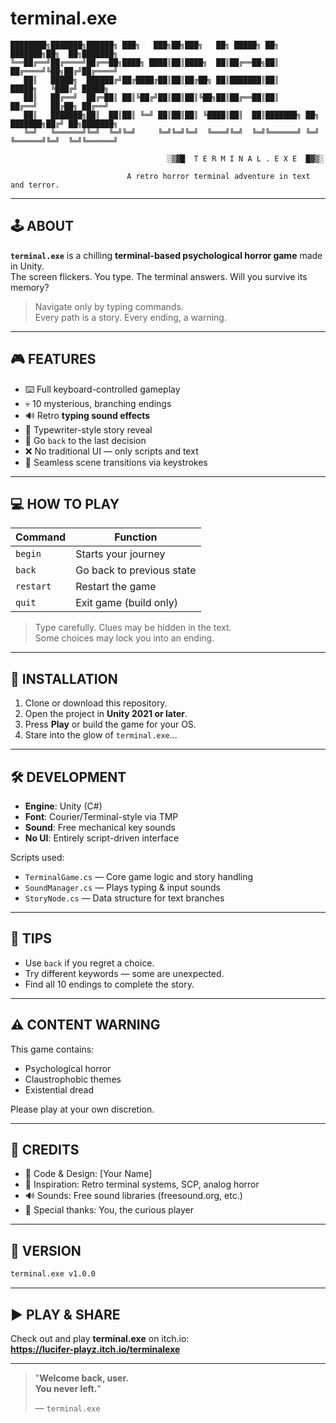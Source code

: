 # terminal.exe

```
████████╗███████╗██████╗ ███╗   ███╗██╗███╗   ██╗ █████╗ ██╗          ███████╗██╗  ██╗███████╗
╚══██╔══╝██╔════╝██╔══██╗████╗ ████║██║████╗  ██║██╔══██╗██║          ██╔════╝╚██╗██╔╝██╔════╝
   ██║   █████╗  ██████╔╝██╔████╔██║██║██╔██╗ ██║███████║██║          █████╗   ╚███╔╝ █████╗
   ██║   ██╔══╝  ██╔═██║ ██║╚██╔╝██║██║██║╚██╗██║██╔══██║██║          ██╔══╝   ██╔██╗ ██╔══╝
   ██║   ███████╗██║  ██║██║ ╚═╝ ██║██║██║ ╚████║██║  ██║███████╗ ██╗ ███████╗██╔╝ ██╗███████╗
   ╚═╝   ╚══════╝╚═╝  ╚═╝╚═╝     ╚═╝╚═╝╚═╝  ╚═══╝╚═╝  ╚═╝╚══════╝ ╚═╝ ╚══════╝╚═╝  ╚═╝╚══════╝

                                   ░▒▓█  T E R M I N A L . E X E  █▓▒░

                          A retro horror terminal adventure in text and terror.
```

---

## 🕹 ABOUT

**`terminal.exe`** is a chilling **terminal-based psychological horror game** made in Unity.  
The screen flickers. You type. The terminal answers. Will you survive its memory?

> Navigate only by typing commands.  
> Every path is a story. Every ending, a warning.

---

## 🎮 FEATURES

- ⌨️ Full keyboard-controlled gameplay  
- 💀 10 mysterious, branching endings  
- 🔊 Retro **typing sound effects**  
- 📜 Typewriter-style story reveal  
- 🔁 Go `back` to the last decision  
- ❌ No traditional UI — only scripts and text  
- 🚪 Seamless scene transitions via keystrokes  

---

## 💻 HOW TO PLAY

| Command     | Function                         |
|-------------|----------------------------------|
| `begin`     | Starts your journey              |
| `back`      | Go back to previous state        |
| `restart`   | Restart the game                 |
| `quit`      | Exit game (build only)           |

> Type carefully. Clues may be hidden in the text.  
> Some choices may lock you into an ending.

---

## 🔧 INSTALLATION

1. Clone or download this repository.  
2. Open the project in **Unity 2021 or later**.  
3. Press **Play** or build the game for your OS.  
4. Stare into the glow of `terminal.exe`...

---

## 🛠 DEVELOPMENT

- **Engine**: Unity (C#)  
- **Font**: Courier/Terminal-style via TMP  
- **Sound**: Free mechanical key sounds  
- **No UI**: Entirely script-driven interface  

Scripts used:  
- `TerminalGame.cs` — Core game logic and story handling  
- `SoundManager.cs` — Plays typing & input sounds  
- `StoryNode.cs` — Data structure for text branches  

---

## 📖 TIPS

- Use `back` if you regret a choice.  
- Try different keywords — some are unexpected.  
- Find all 10 endings to complete the story.

---

## ⚠️ CONTENT WARNING

This game contains:  
- Psychological horror  
- Claustrophobic themes  
- Existential dread  

Please play at your own discretion.

---

## 🧟 CREDITS

- 👾 Code & Design: [Your Name]  
- 💬 Inspiration: Retro terminal systems, SCP, analog horror  
- 🔊 Sounds: Free sound libraries (freesound.org, etc.)  
- 🧠 Special thanks: You, the curious player  

---

## 💾 VERSION

```bash
terminal.exe v1.0.0
```

---

## ▶️ PLAY & SHARE

Check out and play **terminal.exe** on itch.io:  
**https://lucifer-playz.itch.io/terminalexe**

---

> "**Welcome back, user.**  
> **You never left.**"
>
> — `terminal.exe`
